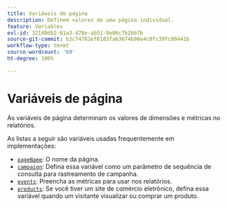 ```yaml
---
title: Variáveis de página
description: Definem valores de uma página individual.
feature: Variables
exl-id: 321d0db2-61a3-478e-ab51-8e06c7b2bb7b
source-git-commit: b3c74782ef6183fa63674b98e4c0fc39fc09441b
workflow-type: tm+mt
source-wordcount: '69'
ht-degree: 100%

---
```


# Variáveis de página

As variáveis de página determinam os valores de dimensões e métricas no relatórios.

As listas a seguir são variáveis usadas frequentemente em implementações:

* [`pageName`](pagename.md): O nome da página.
* [`campaign`](campaign.md): Defina essa variável como um parâmetro de sequência de consulta para rastreamento de campanha.
* [`events`](events/events-overview.md): Preencha as métricas para usar nos relatórios.
* [`products`](products.md): Se você tiver um site de comércio eletrônico, defina essa variável quando um visitante visualizar ou comprar um produto.
